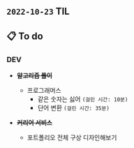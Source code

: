 ## `2022-10-23` TIL

## 📋 To do

### DEV

+ ~~**알고리즘 풀이**~~
  + 프로그래머스
    + 같은 숫자는 싫어 `(걸린 시간: 10분)`
    + 단어 변환 `(걸린 시간: 35분)`

+ ~~**커리어 서비스**~~
  + 포트폴리오 전체 구상 디자인해보기
